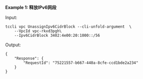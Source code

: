 **Example 1: 释放IPv6网段**



Input: 

```
tccli vpc UnassignIpv6CidrBlock --cli-unfold-argument  \
    --VpcId vpc-rkxd3pgh\
    --Ipv6CidrBlock 3402:4e00:20:1000::/56
```

Output: 
```
{
    "Response": {
        "RequestId": "75221557-b667-440a-8cfe-ccd1bde2a234"
    }
}
```

